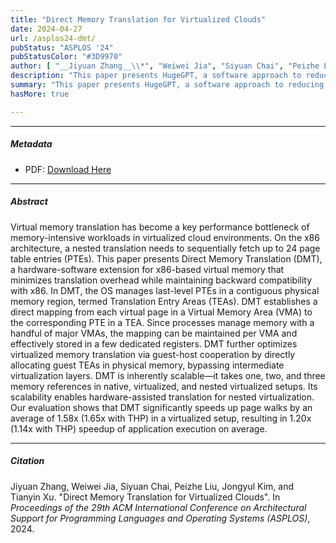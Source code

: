 ```yaml
---
title: "Direct Memory Translation for Virtualized Clouds"
date: 2024-04-27
url: /asplos24-dmt/
pubStatus: "ASPLOS '24"
pubStatusColor: "#3D9970"
author: [ "__Jiyuan Zhang__\\*", "Weiwei Jia", "Siyuan Chai", "Peizhe Liu", "Jongyul Kim", "Tianyin Xu" ]
description: "This paper presents HugeGPT, a software approach to reducing two-dimensional page table walk overhead in virtualized environments. HugeGPT ensures that page tables used in guest systems are physically held in the huge pages formed in the host. HugeGPT can efficiently reduce address translation overhead and improve application performance in virtualized clouds."
summary: "This paper presents HugeGPT, a software approach to reducing two-dimensional page table walk overhead in virtualized environments. HugeGPT ensures that page tables used in guest systems are physically held in the huge pages formed in the host. HugeGPT can efficiently reduce address translation overhead and improve application performance in virtualized clouds."
hasMore: true

---
```


---

##### Metadata

- PDF: [Download Here](/papers/asplos24-dmt.pdf)

---

##### Abstract

Virtual memory translation has become a key performance bottleneck of memory-intensive workloads in virtualized cloud environments. On the x86 architecture, a nested translation needs to sequentially fetch up to 24 page table entries (PTEs). This paper presents Direct Memory Translation (DMT), a hardware-software extension for x86-based virtual memory that minimizes translation overhead while maintaining backward compatibility with x86. In DMT, the OS manages last-level PTEs in a contiguous physical memory region, termed Translation Entry Areas (TEAs). DMT establishes a direct mapping from each virtual page in a Virtual Memory Area (VMA) to the corresponding PTE in a TEA. Since processes manage memory with a handful of major VMAs, the mapping can be maintained per VMA and effectively stored in a few dedicated registers. DMT further optimizes virtualized memory translation via guest-host cooperation by directly allocating guest TEAs in physical memory, bypassing intermediate virtualization layers. DMT is inherently scalable—it takes one, two, and three memory references in native, virtualized, and nested virtualized setups. Its scalability enables hardware-assisted translation for nested virtualization. Our evaluation shows that DMT significantly speeds up page walks by an average of 1.58x (1.65x with THP) in a virtualized setup, resulting in 1.20x (1.14x with THP) speedup of application execution on average.

---

##### Citation

Jiyuan Zhang, Weiwei Jia, Siyuan Chai, Peizhe Liu, Jongyul Kim, and Tianyin Xu. "Direct Memory Translation for Virtualized Clouds". In _Proceedings of the 29th ACM International Conference on Architectural Support for Programming Languages and Operating Systems (ASPLOS)_, 2024.


